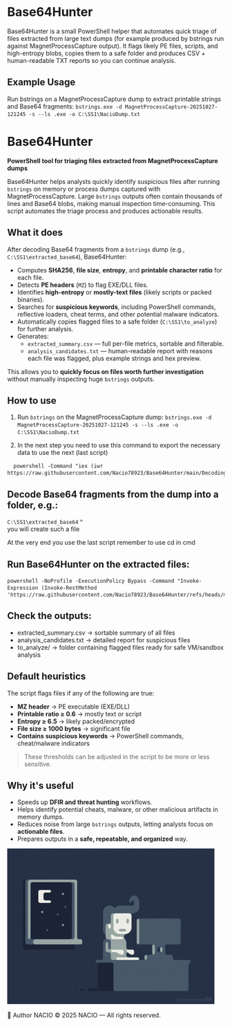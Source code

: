 # Base64Hunter
Base64Hunter is a small PowerShell helper that automates quick triage of files extracted from large text dumps (for example produced by bstrings run against MagnetProcessCapture output). It flags likely PE files, scripts, and high-entropy blobs, copies them to a safe folder and produces CSV + human-readable TXT reports so you can continue analysis.
## Example Usage
Run bstrings on a MagnetProcessCapture dump to extract printable strings and Base64 fragments:
`bstrings.exe -d MagnetProcessCapture-20251027-121245 -s --ls .exe -o C:\SS1\NacioDump.txt`

# Base64Hunter

**PowerShell tool for triaging files extracted from MagnetProcessCapture dumps**

Base64Hunter helps analysts quickly identify suspicious files after running `bstrings` on memory or process dumps captured with MagnetProcessCapture. Large `bstrings` outputs often contain thousands of lines and Base64 blobs, making manual inspection time-consuming. This script automates the triage process and produces actionable results.

## What it does

After decoding Base64 fragments from a `bstrings` dump (e.g., `C:\SS1\extracted_base64`), Base64Hunter:

- Computes **SHA256**, **file size**, **entropy**, and **printable character ratio** for each file.  
- Detects **PE headers** (`MZ`) to flag EXE/DLL files.  
- Identifies **high-entropy** or **mostly-text files** (likely scripts or packed binaries).  
- Searches for **suspicious keywords**, including PowerShell commands, reflective loaders, cheat terms, and other potential malware indicators.  
- Automatically copies flagged files to a safe folder (`C:\SS1\to_analyze`) for further analysis.
- Generates:
  - `extracted_summary.csv` — full per-file metrics, sortable and filterable.  
  - `analysis_candidates.txt` — human-readable report with reasons each file was flagged, plus example strings and hex preview.

This allows you to **quickly focus on files worth further investigation** without manually inspecting huge `bstrings` outputs.

## How to use

1. Run `bstrings` on the MagnetProcessCapture dump:
`bstrings.exe -d MagnetProcessCapture-20251027-121245 -s --ls .exe -o C:\SS1\NacioDump.txt`

2. In the next step you need to use this command to export the necessary data to use the next (last script)
```
  powershell -Command "iex (iwr https://raw.githubusercontent.com/Nacio78923/Base64Hunter/main/Decoding%20base64.ps1)"
```

## Decode Base64 fragments from the dump into a folder, e.g.:
`C:\SS1\extracted_base64`
          ^   
you will create such a file

At the very end you use the last script remember to use cd in cmd
## Run Base64Hunter on the extracted files:
```
powershell -NoProfile -ExecutionPolicy Bypass -Command "Invoke-Expression (Invoke-RestMethod 'https://raw.githubusercontent.com/Nacio78923/Base64Hunter/refs/heads/main/Nacio%20Base%2064%20Hunter.ps1')"

```


## Check the outputs:

* extracted_summary.csv → sortable summary of all files
* analysis_candidates.txt → detailed report for suspicious files
* to_analyze/ → folder containing flagged files ready for safe VM/sandbox analysis

## Default heuristics

The script flags files if any of the following are true:

- **MZ header** → PE executable (EXE/DLL)  
- **Printable ratio ≥ 0.6** → mostly text or script  
- **Entropy ≥ 6.5** → likely packed/encrypted  
- **File size ≥ 1000 bytes** → significant file  
- **Contains suspicious keywords** → PowerShell commands, cheat/malware indicators  

> These thresholds can be adjusted in the script to be more or less sensitive.

## Why it's useful

- Speeds up **DFIR and threat hunting** workflows.  
- Helps identify potential cheats, malware, or other malicious artifacts in memory dumps.  
- Reduces noise from large `bstrings` outputs, letting analysts focus on **actionable files**.  
- Prepares outputs in a **safe, repeatable, and organized** way.

![Image Alt](https://github.com/Nacio78923/Base64Hunter/blob/main/github%20gif.gif)

💬 Author NACIO © 2025 NACIO — All rights reserved.
